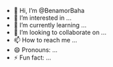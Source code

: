 - 👋 Hi, I’m @BenamorBaha
- 👀 I’m interested in ...
- 🌱 I’m currently learning ...
- 💞️ I’m looking to collaborate on ...
- 📫 How to reach me ...
- 😄 Pronouns: ...
- ⚡ Fun fact: ...

<!---
BenamorBaha/BenamorBaha is a ✨ special ✨ repository because its `README.md` (this file) appears on your GitHub profile.
You can click the Preview link to take a look at your changes.
--->
